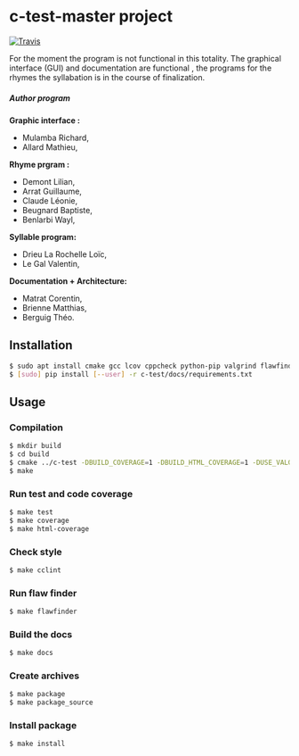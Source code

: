 c-test-master project
==============

[![Travis](https://travis-ci.org/nakyto/Project_C.svg)](https://travis-ci.org/nakyto/Project_C)

 For the moment the program is not functional in this totality. The graphical interface (GUI) and documentation are functional , the programs for the rhymes the syllabation is in the course of finalization.

##### Author program

**Graphic interface :**
+ Mulamba Richard,
+ Allard Mathieu,

**Rhyme prgram :**
+ Demont Lilian,
+ Arrat Guillaume,
+ Claude Léonie,
+ Beugnard Baptiste,
+ Benlarbi Wayl,

**Syllable program:**
+ Drieu La Rochelle Loïc,
+ Le Gal Valentin,

**Documentation + Architecture:**
+ Matrat Corentin,
+ Brienne Matthias,
+ Berguig Théo.

Installation
------------

~~~bash
$ sudo apt install cmake gcc lcov cppcheck python-pip valgrind flawfinder doxygen dot
$ [sudo] pip install [--user] -r c-test/docs/requirements.txt
~~~

Usage
-----

### Compilation

~~~bash
$ mkdir build
$ cd build
$ cmake ../c-test -DBUILD_COVERAGE=1 -DBUILD_HTML_COVERAGE=1 -DUSE_VALGRIND=1 -DRUN_CPPCHECK=1
$ make
~~~

### Run test and code coverage

~~~bash
$ make test
$ make coverage
$ make html-coverage
~~~

### Check style

~~~bash
$ make cclint
~~~

### Run flaw finder

~~~bash
$ make flawfinder
~~~

### Build the docs

~~~bash
$ make docs
~~~

### Create archives

~~~bash
$ make package
$ make package_source
~~~

### Install package

~~~bash
$ make install
~~~
